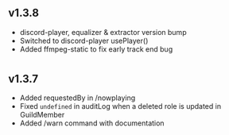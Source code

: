 ## v1.3.8

- discord-player, equalizer & extractor version bump
- Switched to discord-player usePlayer() 
- Added ffmpeg-static to fix early track end bug

#

## v1.3.7

- Added requestedBy in /nowplaying
- Fixed `undefined` in auditLog when a deleted role is updated in GuildMember
- Added /warn command with documentation

#
